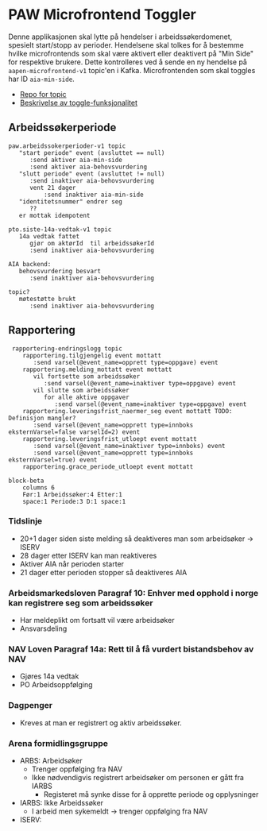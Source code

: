 # PAW Microfrontend Toggler

Denne applikasjonen skal lytte på hendelser i arbeidssøkerdomenet, spesielt start/stopp av perioder. Hendelsene skal
tolkes for å bestemme hvilke microfrontends som skal være aktivert eller deaktivert på "Min Side" for
respektive brukere. Dette kontrolleres ved å sende en ny hendelse på `aapen-microfrontend-v1` topic'en
i Kafka. Microfrontenden som skal toggles har ID `aia-min-side`.

* [Repo for topic](https://github.com/navikt/min-side-microfrontend-topic-iac)
* [Beskrivelse av toggle-funksjonalitet](https://navikt.github.io/tms-dokumentasjon/microfrontend/#toggle-pa-microfrontend)

## Arbeidssøkerperiode
```
paw.arbeidssokerperioder-v1 topic
   "start periode" event (avsluttet == null)
      :send aktiver aia-min-side
      :send aktiver aia-behovsvurdering
   "slutt periode" event (avsluttet != null)
      :send inaktiver aia-behovsvurdering
      vent 21 dager
          :send inaktiver aia-min-side
   "identitetsnummer" endrer seg
      ??
   er mottak idempotent

pto.siste-14a-vedtak-v1 topic
   14a vedtak fattet
      gjør om aktørId  til arbeidssøkerId
      :send inaktiver aia-behovsvurdering

AIA backend:
   behovsvurdering besvart
      :send inaktiver aia-behovsvurdering

topic?
   møtestøtte brukt
      :send inaktiver aia-behovsvurdering
```

## Rapportering
```
 rapportering-endringslogg topic
    rapportering.tilgjengelig event mottatt
       :send varsel(@event_name=opprett type=oppgave) event
    rapportering.melding_mottatt event mottatt
       vil fortsette som arbeidssøker
          :send varsel(@event_name=inaktiver type=oppgave) event
       vil slutte som arbeidssøker
          for alle aktive oppgaver
             :send varsel(@event_name=inaktiver type=oppgave) event
    rapportering.leveringsfrist_naermer_seg event mottatt TODO: Definisjon mangler?
       :send varsel(@event_name=opprett type=innboks eksternVarsel=false varselId=2) event
    rapportering.leveringsfrist_utloept event mottatt
       :send varsel(@event_name=inaktiver type=innboks) event
       :send varsel(@event_name=opprett type=innboks eksternVarsel=true) event
    rapportering.grace_periode_utloept event mottatt
```

```mermaid
block-beta
    columns 6
    Før:1 Arbeidssøker:4 Etter:1
    space:1 Periode:3 D:1 space:1
```

### Tidslinje
* 20+1 dager siden siste melding så deaktiveres man som arbeidsøker -> ISERV
* 28 dager etter ISERV kan man reaktiveres
* Aktiver AIA når perioden starter
* 21 dager etter perioden stopper så deaktiveres AIA

### Arbeidsmarkedsloven Paragraf 10: Enhver med opphold i norge kan registrere seg som arbeidssøker
* Har meldeplikt om fortsatt vil være arbeidsøker
* Ansvarsdeling
### NAV Loven Paragraf 14a: Rett til å få vurdert bistandsbehov av NAV
* Gjøres 14a vedtak
* PO Arbeidsoppfølging
### Dagpenger
* Kreves at man er registrert og aktiv arbeidssøker.

### Arena formidlingsgruppe
* ARBS: Arbeidsøker
  * Trenger oppfølging fra NAV
  * Ikke nødvendigvis registrert arbeidsøker om personen er gått fra IARBS
    * Registeret må synke disse for å opprette periode og opplysninger
* IARBS: Ikke Arbeidssøker
  * I arbeid men sykemeldt -> trenger oppfølging fra NAV 
* ISERV: